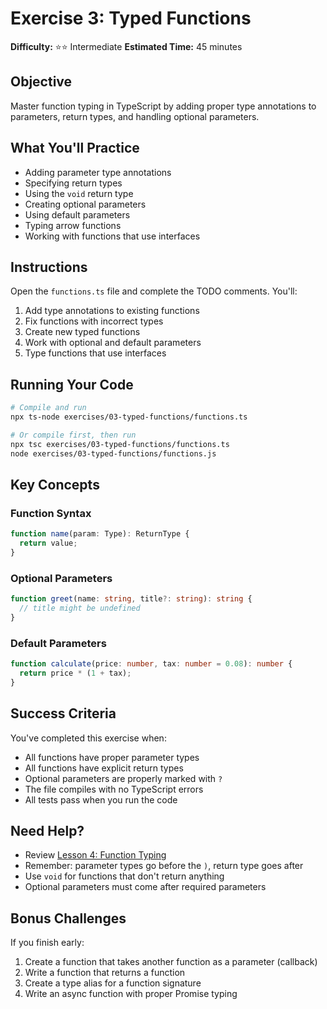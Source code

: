 # Exercise 3: Typed Functions

**Difficulty:** ⭐⭐ Intermediate
**Estimated Time:** 45 minutes

## Objective

Master function typing in TypeScript by adding proper type annotations to parameters, return types, and handling optional parameters.

## What You'll Practice

- Adding parameter type annotations
- Specifying return types
- Using the `void` return type
- Creating optional parameters
- Using default parameters
- Typing arrow functions
- Working with functions that use interfaces

## Instructions

Open the `functions.ts` file and complete the TODO comments. You'll:

1. Add type annotations to existing functions
2. Fix functions with incorrect types
3. Create new typed functions
4. Work with optional and default parameters
5. Type functions that use interfaces

## Running Your Code

```bash
# Compile and run
npx ts-node exercises/03-typed-functions/functions.ts

# Or compile first, then run
npx tsc exercises/03-typed-functions/functions.ts
node exercises/03-typed-functions/functions.js
```

## Key Concepts

### Function Syntax
```typescript
function name(param: Type): ReturnType {
  return value;
}
```

### Optional Parameters
```typescript
function greet(name: string, title?: string): string {
  // title might be undefined
}
```

### Default Parameters
```typescript
function calculate(price: number, tax: number = 0.08): number {
  return price * (1 + tax);
}
```

## Success Criteria

You've completed this exercise when:
- All functions have proper parameter types
- All functions have explicit return types
- Optional parameters are properly marked with `?`
- The file compiles with no TypeScript errors
- All tests pass when you run the code

## Need Help?

- Review [Lesson 4: Function Typing](../../lessons/04-functions-typing.md)
- Remember: parameter types go before the `)`, return type goes after
- Use `void` for functions that don't return anything
- Optional parameters must come after required parameters

## Bonus Challenges

If you finish early:
1. Create a function that takes another function as a parameter (callback)
2. Write a function that returns a function
3. Create a type alias for a function signature
4. Write an async function with proper Promise typing
